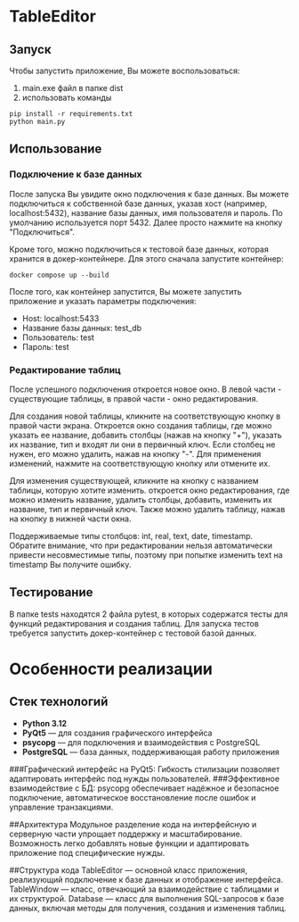 # TableEditor
## Запуск
Чтобы запустить приложение, Вы можете воспользоваться:
1. main.exe файл в папке dist
2. использовать команды
```
pip install -r requirements.txt
python main.py
```

## Использование
### Подключение к базе данных
После запуска Вы увидите окно подключения к базе данных. Вы можете подключиться к собственной базе данных, указав хост (например, localhost:5432), название базы данных, имя пользователя и пароль. По умолчанию используется порт 5432. Далее просто нажмите на кнопку "Подключиться".

Кроме того, можно подключиться к тестовой базе данных, которая хранится в докер-контейнере. Для этого сначала запустите контейнер:
```
docker compose up --build
```
После того, как контейнер запустится, Вы можете запустить приложение и указать параметры подключения:
- Host: localhost:5433
- Название базы данных: test_db
- Пользователь: test
- Пароль: test

### Редактирование таблиц
После успешного подключения откроется новое окно. В левой части - существующие таблицы, в правой части - окно редактирования.

Для создания новой таблицы, кликните на соответствующую кнопку в правой части экрана. Откроется окно создания таблицы, где можно указать ее название, добавить столбцы (нажав на кнопку "+"), указать их название, тип и входят ли они в первичный ключ. Если столбец не нужен, его можно удалить, нажав на кнопку "-". Для применения изменений, нажмите на соответствующую кнопку или отмените их.

Для изменения существующей, кликните на кнопку с названием таблицы, которую хотите изменить. откроется окно редактирования, где можно изменить название, удалить столбцы, добавить, изменить их название, тип и первичный ключ. Также можно удалить таблицу, нажав на кнопку в нижней части окна.

Поддерживаемые типы столбцов: int, real, text, date, timestamp. Обратите внимание, что при редактировании нельзя автоматически привести несовместимые типы, поэтому при попытке изменить text на timestamp Вы получите ошибку.

## Тестирование
В папке tests находятся 2 файла pytest, в которых содержатся тесты для функций редактирования и создания таблиц. Для запуска тестов требуется запустить докер-контейнер с тестовой базой данных.

# Особенности реализации

## Стек технологий
- **Python 3.12**
- **PyQt5** — для создания графического интерфейса
- **psycopg** — для подключения и взаимодействия с PostgreSQL
- **PostgreSQL** — база данных, поддерживающая работу приложения

###Графический интерфейс на PyQt5:
Гибкость стилизации позволяет адаптировать интерфейс под нужды пользователей.
###Эффективное взаимодействие с БД:
psycopg обеспечивает надёжное и безопасное подключение, автоматическое восстановление после ошибок и управление транзакциями.

##Архитектура
Модульное разделение кода на интерфейсную и серверную части упрощает поддержку и масштабирование.
Возможность легко добавлять новые функции и адаптировать приложение под специфические нужды.

##Структура кода
TableEditor — основной класс приложения, реализующий подключение к базе данных и отображение интерфейса.
TableWindow — класс, отвечающий за взаимодействие с таблицами и их структурой.
Database — класс для выполнения SQL-запросов к базе данных, включая методы для получения, создания и изменения таблиц.
